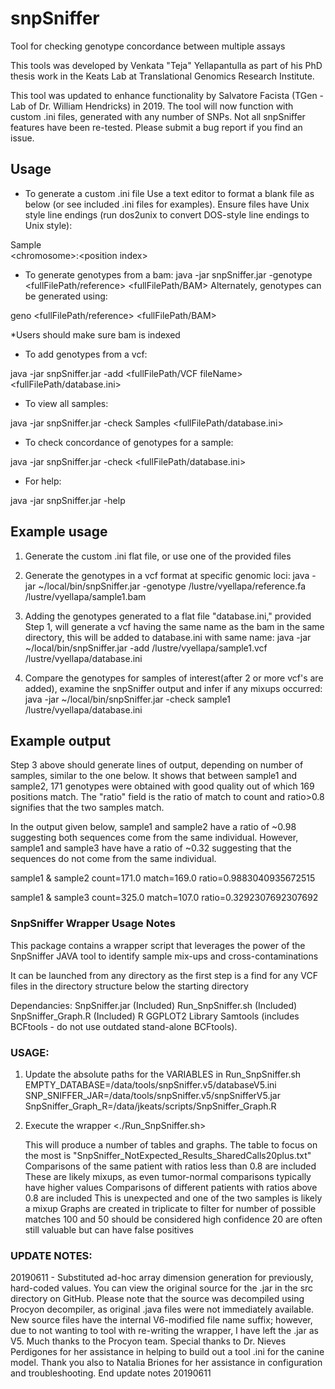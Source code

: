 # snpSniffer

Tool for checking genotype concordance between multiple assays

This tools was developed by Venkata "Teja" Yellapantulla as part of his PhD thesis work in the Keats Lab at Translational Genomics Research Institute.

This tool was updated to enhance functionality by Salvatore Facista (TGen - Lab of Dr. William Hendricks) in 2019. The tool will now function with custom .ini files, generated with any number of SNPs. Not all snpSniffer features have been re-tested. Please submit a bug report if you find an issue.


## Usage
- To generate a custom .ini file
Use a text editor to format a blank file as below (or see included .ini files for examples). Ensure files have Unix style line endings (run dos2unix to convert DOS-style line endings to Unix style):

Sample
<br>&lt;chromosome&gt;:&lt;position index&gt;</br>

- To generate genotypes from a bam:
java -jar snpSniffer.jar -genotype <fullFilePath/reference> <fullFilePath/BAM>
        Alternately, genotypes can be generated using:

geno <fullFilePath/reference> <fullFilePath/BAM>

 *Users should make sure bam is indexed

- To add genotypes from a vcf:

java -jar snpSniffer.jar -add <fullFilePath/VCF fileName> <fullFilePath/database.ini>

- To view all samples:

java -jar snpSniffer.jar -check Samples <fullFilePath/database.ini>

- To check concordance of genotypes for a sample:

java -jar snpSniffer.jar -check <sampleName> <fullFilePath/database.ini>

- For help:

java -jar snpSniffer.jar -help


## Example usage
1) Generate the custom .ini flat file, or use one of the provided files

2) Generate the genotypes in a vcf format at specific genomic loci:
    java -jar ~/local/bin/snpSniffer.jar -genotype /lustre/vyellapa/reference.fa /lustre/vyellapa/sample1.bam

3) Adding the genotypes generated to a flat file "database.ini," provided
    Step 1, will generate a vcf having the same name as the bam in the same directory, this will be added to database.ini with same name:
    java -jar ~/local/bin/snpSniffer.jar -add /lustre/vyellapa/sample1.vcf /lustre/vyellapa/database.ini

4) Compare the genotypes for samples of interest(after 2 or more vcf's are added), examine the snpSniffer output and infer if any mixups occurred:
    java -jar ~/local/bin/snpSniffer.jar -check sample1 /lustre/vyellapa/database.ini


## Example output

Step 3 above should generate lines of output, depending on number of samples, similar to the one below. It shows that between sample1 and sample2, 171 genotypes were obtained with good quality out of which 169 positions match. The "ratio" field is the ratio of match to count and ratio>0.8 signifies that the two samples match.

In the output given below, sample1 and sample2 have a ratio of ~0.98 suggesting both sequences come from the same individual. However, sample1 and sample3 have have a ratio of ~0.32 suggesting that the sequences do not come from the same individual.

sample1 & sample2 count=171.0 match=169.0 ratio=0.9883040935672515

sample1 & sample3 count=325.0 match=107.0 ratio=0.3292307692307692


### SnpSniffer Wrapper Usage Notes

This package contains a wrapper script that leverages the power of the SnpSniffer JAVA tool to identify sample mix-ups and cross-contaminations

It can be launched from any directory as the first step is a find for any VCF files in the directory structure below the starting directory

Dependancies:
SnpSniffer.jar (Included)
Run_SnpSniffer.sh (Included)
SnpSniffer_Graph.R (Included)
R
GGPLOT2 Library
Samtools (includes BCFtools - do not use outdated stand-alone BCFtools).

### USAGE:

1) Update the absolute paths for the VARIABLES in Run_SnpSniffer.sh
	EMPTY_DATABASE=/data/tools/snpSniffer.v5/databaseV5.ini
	SNP_SNIFFER_JAR=/data/tools/snpSniffer.v5/snpSnifferV5.jar
	SnpSniffer_Graph_R=/data/jkeats/scripts/SnpSniffer_Graph.R

2) Execute the wrapper <./Run_SnpSniffer.sh>

	This will produce a number of tables and graphs.
	The table to focus on the most is "SnpSniffer_NotExpected_Results_SharedCalls20plus.txt"
		Comparisons of the same patient with ratios less than 0.8 are included
			These are likely mixups, as even tumor-normal comparisons typically have higher values
		Comparisons of different patients with ratios above 0.8 are included
			This is unexpected and one of the two samples is likely a mixup
	Graphs are created in triplicate to filter for number of possible matches
		100 and 50 should be considered high confidence
		20 are often still valuable but can have false positives
		
### UPDATE NOTES:

20190611 - Substituted ad-hoc array dimension generation for previously, hard-coded values. You can view the original source for the .jar in the src directory on GitHub. Please note that the source was decompiled using Procyon decompiler, as original .java files were not immediately available. New source files have the internal V6-modified file name suffix; however, due to not wanting to tool with re-writing the wrapper, I have left the .jar as V5. Much thanks to the Procyon team. Special thanks to Dr. Nieves Perdigones for her assistance in helping to build out a tool .ini for the canine model. Thank you also to Natalia Briones for her assistance in configuration and troubleshooting. End update notes 20190611

